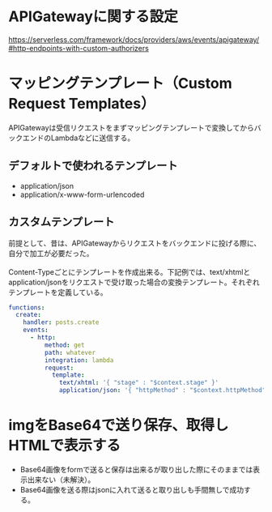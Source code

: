 # APIGatewayに関する設定

https://serverless.com/framework/docs/providers/aws/events/apigateway/#http-endpoints-with-custom-authorizers

# マッピングテンプレート（Custom Request Templates）

APIGatewayは受信リクエストをまずマッピングテンプレートで変換してからバックエンドのLambdaなどに送信する。

## デフォルトで使われるテンプレート

- application/json
- application/x-www-form-urlencoded

## カスタムテンプレート

前提として、昔は、APIGatewayからリクエストをバックエンドに投げる際に、自分で加工が必要だった。<br>
<br>
Content-Typeごとにテンプレートを作成出来る。下記例では、text/xhtmlとapplication/jsonをリクエストで受け取った場合の変換テンプレート。それぞれテンプレートを定義している。

```yaml
functions:
  create:
    handler: posts.create
    events:
      - http:
          method: get
          path: whatever
          integration: lambda
          request:
            template:
              text/xhtml: '{ "stage" : "$context.stage" }'
              application/json: '{ "httpMethod" : "$context.httpMethod" }'
```




# imgをBase64で送り保存、取得しHTMLで表示する

- Base64画像をformで送ると保存は出来るが取り出した際にそのままでは表示出来ない（未解決）。
- Base64画像を送る際はjsonに入れて送ると取り出しも手間無しで成功する。